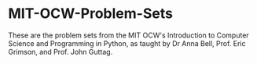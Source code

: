 # MIT-OCW-Problem-Sets
These are the problem sets from the MIT OCW's Introduction to Computer Science and Programming in Python, as taught by Dr Anna Bell, Prof. Eric Grimson, and Prof. John Guttag.
